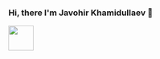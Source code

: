 ### Hi, there I'm Javohir Khamidullaev 👋
<img src="https://media.giphy.com/media/hvRJCLFzcasrR4ia7z/giphy.gif" width="50px" />

